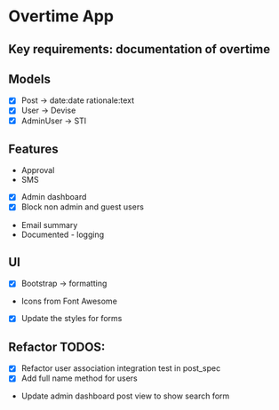 # Overtime App

## Key requirements: documentation of overtime

## Models
- [x] Post -> date:date rationale:text
- [x] User -> Devise
- [x] AdminUser -> STI

## Features
- Approval
- SMS
- [x] Admin dashboard
- [x] Block non admin and guest users
- Email summary
- Documented - logging

## UI
- [x] Bootstrap -> formatting
- Icons from Font Awesome
- [x] Update the styles for forms

## Refactor TODOS:
- [x] Refactor user association integration test in post_spec
- [x] Add full name method for users
- Update admin dashboard post view to show search form
